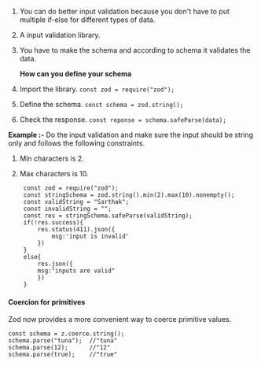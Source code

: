 1. You can do better input validation because you don't have to put multiple if-else for different types of data.
2. A input validation library.
3. You have to make the schema and according to schema it validates the data.

	**How can you define your schema**
1.  Import the library.
		`const zod = require("zod");`
2. Define the schema.
		`const schema = zod.string();`
3. Check the response.
		`const reponse = schema.safeParse(data);`
		

**Example :-** Do the input validation and make sure the input should be string only and follows the following constraints.
1. Min characters is 2.
2. Max characters is 10.

		const zod = require("zod");
		const stringSchema = zod.string().min(2).max(10).nonempty();
		const validString = "Sarthak";
		const invalidString = "";
		const res = stringSchema.safeParse(validString);
		if(!res.success){
			res.status(411).json({
				msg:'input is invalid'
			})
		}
		else{
			res.json({
			msg:"inputs are valid"
			})
		}


#### Coercion for primitives
Zod now provides a more convenient way to coerce primitive values.

	const schema = z.coerce.string();
	schema.parse("tuna");  //"tuna"
	schema.parse(12);      //"12"
	schema.parse(true);    //"true"
